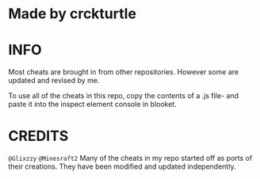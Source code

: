 # Made by crckturtle

# INFO

Most cheats are brought in from other repositories.
However some are updated and revised by me.

To use all of the cheats in this repo, copy the contents of a .js file-
and paste it into the inspect element console in blooket.

# CREDITS

```@Glixzzy``` ```@Minesraft2```
Many of the cheats in my repo started off as ports of their creations.
They have been modified and updated independently.
